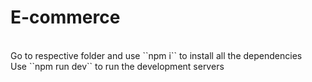 # E-commerce
<br />
Go to respective folder and use ``npm i`` to install all the dependencies
<br />
Use ``npm run dev`` to run the development servers
